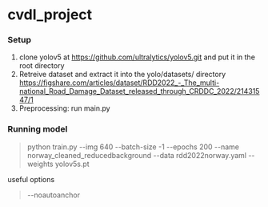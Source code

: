 # cvdl_project

### Setup
1. clone yolov5 at https://github.com/ultralytics/yolov5.git and put it in the root directory
2. Retreive dataset and extract it into the yolo/datasets/ directory https://figshare.com/articles/dataset/RDD2022_-_The_multi-national_Road_Damage_Dataset_released_through_CRDDC_2022/21431547/1
3. Preprocessing: run main.py


### Running model


> python train.py --img 640 --batch-size -1 --epochs 200 --name norway_cleaned_reducedbackground --data rdd2022norway.yaml --weights yolov5s.pt

useful options
> --noautoanchor